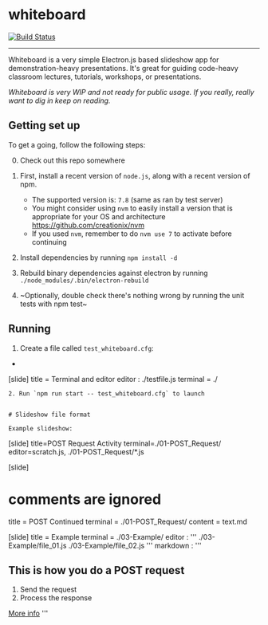 # whiteboard

[![Build Status](https://drone.io/bitbucket.org/michaelb/whiteboard/status.png)](https://drone.io/bitbucket.org/michaelb/whiteboard/latest)

-------------------------

Whiteboard is a very simple Electron.js based slideshow app for
demonstration-heavy presentations. It's great for guiding code-heavy classroom
lectures, tutorials, workshops, or presentations.

*Whiteboard is very WIP and not ready for public usage. If you really, really want
to dig in keep on reading.*

## Getting set up

To get a going, follow the following steps:

0. Check out this repo somewhere

1. First, install a recent version of `node.js`, along with a recent version of
npm.
    - The supported version is: `7.8` (same as ran by test server)
    - You might consider using `nvm` to easily install a version that is
      appropriate for your OS and architecture
      https://github.com/creationix/nvm
    - If you used `nvm`, remember to do `nvm use 7` to activate before
      continuing

2. Install dependencies by running `npm install -d`
3. Rebuild binary dependencies against electron by running
`./node_modules/.bin/electron-rebuild`
3. ~Optionally, double check there's nothing wrong by running the unit tests
with npm test~

## Running

1. Create a file called `test_whiteboard.cfg`:
- ```
[slide]
title = Terminal and editor
editor : ./testfile.js
terminal = ./
```
2. Run `npm run start -- test_whiteboard.cfg` to launch


# Slideshow file format

Example slideshow:

```

[slide]
title=POST Request Activity
terminal=./01-POST_Request/
editor=scratch.js, ./01-POST_Request/*.js

[slide]
# comments are ignored
title = POST Continued
terminal = ./01-POST_Request/
content = text.md

[slide]
title = Example
terminal = ./03-Example/
editor : '''
    ./03-Example/file_01.js
    ./03-Example/file_02.js
'''
markdown : '''
## This is how you do a POST request

1. Send the request
2. Process the response

[More info](http://babiesfirstpostrequest.info/)
'''
```


